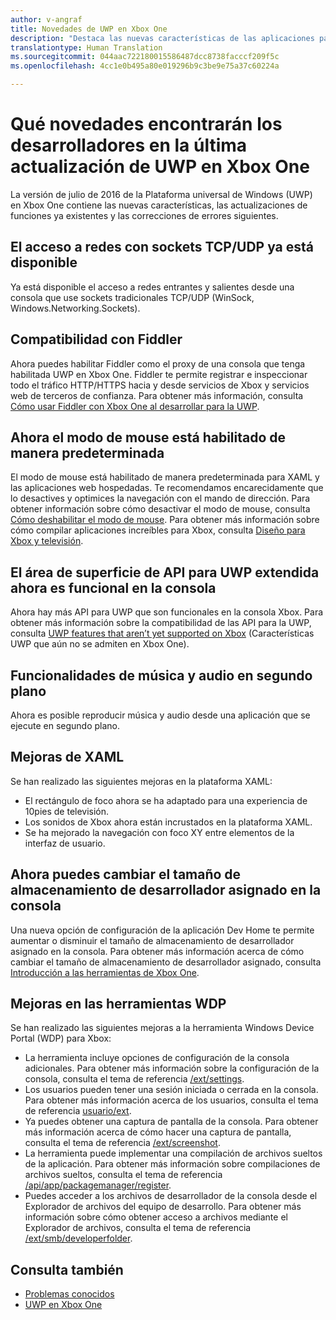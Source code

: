 ```yaml
---
author: v-angraf
title: Novedades de UWP en Xbox One
description: "Destaca las nuevas características de las aplicaciones para UWP en Xbox One."
translationtype: Human Translation
ms.sourcegitcommit: 044aac722180015586487dcc8738facccf209f5c
ms.openlocfilehash: 4cc1e0b495a80e019296b9c3be9e75a37c60224a

---
```


# Qué novedades encontrarán los desarrolladores en la última actualización de UWP en Xbox One

La versión de julio de 2016 de la Plataforma universal de Windows (UWP) en Xbox One contiene las nuevas características, las actualizaciones de funciones ya existentes y las correcciones de errores siguientes.

## El acceso a redes con sockets TCP/UDP ya está disponible  
Ya está disponible el acceso a redes entrantes y salientes desde una consola que use sockets tradicionales TCP/UDP (WinSock, Windows.Networking.Sockets).

## Compatibilidad con Fiddler
Ahora puedes habilitar Fiddler como el proxy de una consola que tenga habilitada UWP en Xbox One. Fiddler te permite registrar e inspeccionar todo el tráfico HTTP/HTTPS hacia y desde servicios de Xbox y servicios web de terceros de confianza. Para obtener más información, consulta [Cómo usar Fiddler con Xbox One al desarrollar para la UWP](uwp-fiddler.md).

## Ahora el modo de mouse está habilitado de manera predeterminada
El modo de mouse está habilitado de manera predeterminada para XAML y las aplicaciones web hospedadas.
Te recomendamos encarecidamente que lo desactives y optimices la navegación con el mando de dirección.
Para obtener información sobre cómo desactivar el modo de mouse, consulta [Cómo deshabilitar el modo de mouse](how-to-disable-mouse-mode.md).
Para obtener más información sobre cómo compilar aplicaciones increíbles para Xbox, consulta [Diseño para Xbox y televisión](../input-and-devices/designing-for-tv.md#mouse-mode).

## El área de superficie de API para UWP extendida ahora es funcional en la consola
Ahora hay más API para UWP que son funcionales en la consola Xbox. Para obtener más información sobre la compatibilidad de las API para la UWP, consulta [UWP features that aren’t yet supported on Xbox](http://go.microsoft.com/fwlink/p/?LinkID=760755) (Características UWP que aún no se admiten en Xbox One). 

## Funcionalidades de música y audio en segundo plano
Ahora es posible reproducir música y audio desde una aplicación que se ejecute en segundo plano.

## Mejoras de XAML
Se han realizado las siguientes mejoras en la plataforma XAML:
-   El rectángulo de foco ahora se ha adaptado para una experiencia de 10pies de televisión.
-   Los sonidos de Xbox ahora están incrustados en la plataforma XAML.
-   Se ha mejorado la navegación con foco XY entre elementos de la interfaz de usuario. 

## Ahora puedes cambiar el tamaño de almacenamiento de desarrollador asignado en la consola
Una nueva opción de configuración de la aplicación Dev Home te permite aumentar o disminuir el tamaño de almacenamiento de desarrollador asignado en la consola. Para obtener más información acerca de cómo cambiar el tamaño de almacenamiento de desarrollador asignado, consulta [Introducción a las herramientas de Xbox One](introduction-to-xbox-tools.md).

## Mejoras en las herramientas WDP
Se han realizado las siguientes mejoras a la herramienta Windows Device Portal (WDP) para Xbox:
 - La herramienta incluye opciones de configuración de la consola adicionales. Para obtener más información sobre la configuración de la consola, consulta el tema de referencia [/ext/settings](wdp-xboxsettings-api.md). 
 - Los usuarios pueden tener una sesión iniciada o cerrada en la consola. Para obtener más información acerca de los usuarios, consulta el tema de referencia [usuario/ext](wdp-user-management.md).
 - Ya puedes obtener una captura de pantalla de la consola. Para obtener más información acerca de cómo hacer una captura de pantalla, consulta el tema de referencia [/ext/screenshot](wdp-media-capture-api.md).
 - La herramienta puede implementar una compilación de archivos sueltos de la aplicación. Para obtener más información sobre compilaciones de archivos sueltos, consulta el tema de referencia [/api/app/packagemanager/register](wdp-loose-folder-register-api.md).
 - Puedes acceder a los archivos de desarrollador de la consola desde el Explorador de archivos del equipo de desarrollo. Para obtener más información sobre cómo obtener acceso a archivos mediante el Explorador de archivos, consulta el tema de referencia [/ext/smb/developerfolder](wdp-smb-api.md).

## Consulta también
- [Problemas conocidos](known-issues.md)
- [UWP en Xbox One](index.md)



<!--HONumber=Aug16_HO3-->


